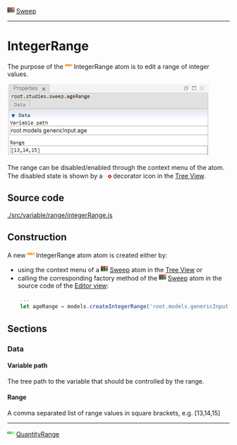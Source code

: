![](../../../../icons/sweep.png) [Sweep](../../study/sweep/sweep.md)

----

# IntegerRange
	
The purpose of the ![](../../../../icons/integerRange.png) IntegerRange atom is to edit a range of integer values. 
		
![](../../../images/integerRange.png)

The range can be disabled/enabled through the context menu of the atom. The disabled state is shown by a ![](../../../../icons/disabled.png) decorator icon in the [Tree View](../../../views/treeView.md).
		
## Source code

[./src/variable/range/integerRange.js](../../../../src/variable/range/integerRange.js)

## Construction
		
A new ![](../../../../icons/integerRange.png) IntegerRange atom atom is created either by: 

* using the context menu of a ![](../../../../icons/sweep.png) [Sweep](../../study/sweep/sweep.md) atom in the [Tree View](../../../views/treeView.md) or
* calling the corresponding factory method of the ![](../../../../icons/sweep.png) [Sweep](../../study/sweep/sweep.md) atom in the source code of the [Editor view](../../../views/editorView.md):

```javascript
    ...
    let ageRange = models.createIntegerRange('root.models.genericInput.age', [13, 14, 15]);	     
```						
		
## Sections

### Data

#### Variable path

The tree path to the variable that should be controlled by the range.

#### Range

A comma separated list of range values in square brackets, e.g. [13,14,15]

----

![](../../../../icons/quantityRange.png) [QuantityRange](./quantityRange.md) 

